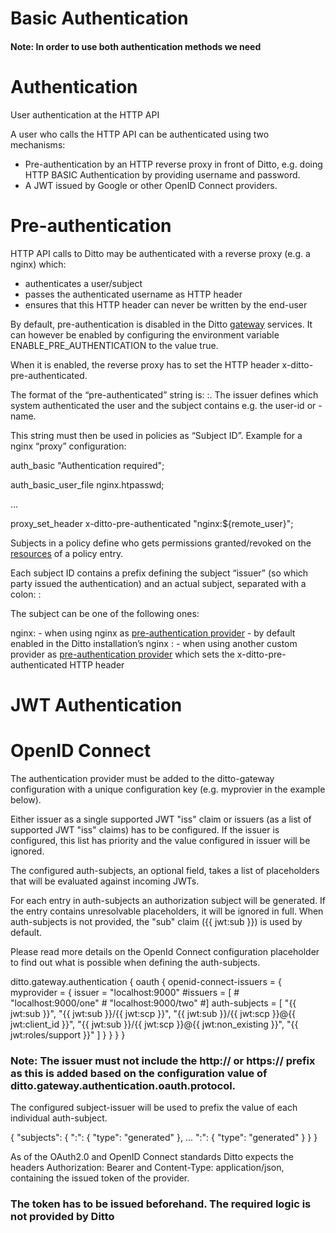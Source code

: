 # Basic Authentication

#### Note: In order to use both authentication methods we need 

# Authentication

User authentication at the HTTP API

A user who calls the HTTP API can be authenticated using two mechanisms:

- Pre-authentication by an HTTP reverse proxy in front of Ditto, e.g. doing HTTP BASIC Authentication by providing username and password.
- A JWT issued by Google or other OpenID Connect providers.

# Pre-authentication

HTTP API calls to Ditto may be authenticated with a reverse proxy (e.g. a nginx) which:

- authenticates a user/subject
- passes the authenticated username as HTTP header
- ensures that this HTTP header can never be written by the end-user

By default, pre-authentication is disabled in the Ditto [gateway](https://www.eclipse.org/ditto/architecture-services-gateway.html) services. It can however be enabled by configuring the environment variable ENABLE_PRE_AUTHENTICATION to the value true.

When it is enabled, the reverse proxy has to set the HTTP header x-ditto-pre-authenticated.

The format of the “pre-authenticated” string is: <issuers>:<subjects>. The issuer defines which system authenticated the user and the subject contains e.g. the user-id or -name.
  
This string must then be used in policies as “Subject ID”.
Example for a nginx “proxy” configuration:
  
auth_basic                    "Authentication required";
  
auth_basic_user_file          nginx.htpasswd;
  
...
  
proxy_set_header              x-ditto-pre-authenticated "nginx:${remote_user}";


Subjects in a policy define who gets permissions granted/revoked on the [resources](https://www.eclipse.org/ditto/basic-policy.html#which-resources-can-be-controlled) of a policy entry.
  
Each subject ID contains a prefix defining the subject “issuer” (so which party issued the authentication) and an actual subject, separated with a colon:
<subject-issuer>:<subject>

The subject can be one of the following ones:
  
nginx:<nginx-username> - when using nginx as [pre-authentication provider](https://www.eclipse.org/ditto/installation-operating.html#pre-authentication) - by default enabled in the Ditto installation’s nginx
<other-pre-auth-provider>:<username> - when using another custom provider as [pre-authentication provider](https://www.eclipse.org/ditto/installation-operating.html#pre-authentication) which sets the x-ditto-pre-authenticated HTTP header




                                  













# JWT Authentication

# OpenID Connect
The authentication provider must be added to the ditto-gateway configuration with a unique configuration key (e.g. myprovier in the example below).
  
Either issuer as a single supported JWT "iss" claim or issuers (as a list of supported JWT "iss" claims) has to be configured. If the issuer is configured, this list has priority and the value configured in issuer will be ignored.
  
The configured auth-subjects, an optional field, takes a list of placeholders that will be evaluated against incoming JWTs.
  
For each entry in auth-subjects an authorization subject will be generated. If the entry contains unresolvable placeholders, it will be ignored in full. When auth-subjects is not provided, the "sub" claim ({{ jwt:sub }}) is used by default.
  
Please read more details on the OpenId Connect configuration placeholder to find out what is possible when defining the auth-subjects.
  
  ditto.gateway.authentication {
      oauth {
        openid-connect-issuers = {
          myprovider = {
            issuer = "localhost:9000"
            #issuers = [
            #  "localhost:9000/one"
            #  "localhost:9000/two"
            #]
            auth-subjects = [
              "{{ jwt:sub }}",
              "{{ jwt:sub }}/{{ jwt:scp }}",
              "{{ jwt:sub }}/{{ jwt:scp }}@{{ jwt:client_id }}",
              "{{ jwt:sub }}/{{ jwt:scp }}@{{ jwt:non_existing }}",
              "{{ jwt:roles/support }}"
            ]
          }
        }
      }
  }

### Note: The issuer must not include the http:// or https:// prefix as this is added based on the configuration value of ditto.gateway.authentication.oauth.protocol.
  
The configured subject-issuer will be used to prefix the value of each individual auth-subject.
  
  {
    "subjects": {
      "<provider>:<auth-subject-0>": {
        "type": "generated"
      },
      ...
      "<provider>:<auth-subject-n>": {
        "type": "generated"
      }
    }
  }

As of the OAuth2.0 and OpenID Connect standards Ditto expects the headers Authorization: Bearer <JWT> and Content-Type: application/json, containing the issued token of the provider.

### The token has to be issued beforehand. The required logic is not provided by Ditto
